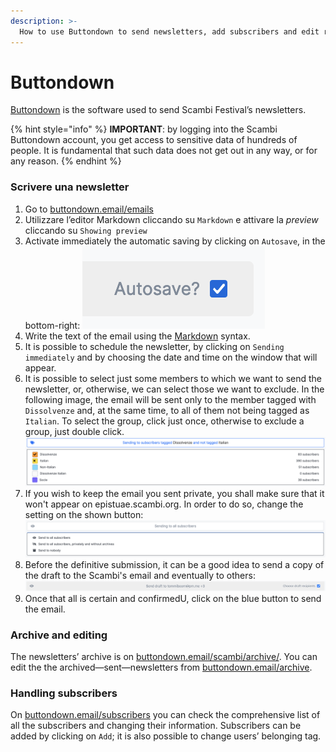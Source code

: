 ```yaml
---
description: >-
  How to use Buttondown to send newsletters, add subscribers and edit related info
---
```


# Buttondown

[Buttondown](https://buttondown.email) is the software used to send Scambi Festival’s newsletters.

{% hint style="info" %}
**IMPORTANT**: by logging into the Scambi Buttondown account, you get access to sensitive data of hundreds of people. It is fundamental that such data does not get out in any way, or for any reason.
{% endhint %}

### Scrivere una newsletter

1. Go to [buttondown.email/emails](https://buttondown.email/emails)
2. Utilizzare l’editor Markdown cliccando su `Markdown` e attivare la _preview_ cliccando su `Showing preview`
3. Activate immediately the automatic saving by clicking on `Autosave`, in the bottom-right: <img src="../../.gitbook/assets/buttondown-autosave.png" alt="" data-size="line">
4. Write the text of the email using the [Markdown](Markdown.md) syntax.
5. It is possible to schedule the newsletter, by clicking on `Sending immediately` and by choosing the date and time on the window that will appear.
6. It is possible to select just some members to which we want to send the newsletter, or, otherwise, we can select those we want to exclude. In the following image, the email will be sent only to the member tagged with `Dissolvenze` and, at the same time, to all of them not being tagged as `Italian`. To select the group, click just once, otherwise to exclude a group, just double click.\
   <img src="../../.gitbook/assets/buttondown-sending-to.png" alt="" data-size="original">
7. If you wish to keep the email you sent private, you shall make sure that it won't appear on epistuae.scambi.org. In order to do so, change the setting on the shown button:\
   <img src="../../.gitbook/assets/buttondown-visibility.png" alt="" data-size="original">
8. Before the definitive submission, it can be a good idea to send a copy of the draft to the Scambi's email and eventually to others:\
   ![](../../.gitbook/assets/buttondown-send-draft.png)
9. Once that all is certain and confirmedU, click on the blue button to send the email.

### Archive and editing

The newsletters’ archive is on [buttondown.email/scambi/archive/](https://buttondown.email/scambi/archive/). You can edit the the archived—sent—newsletters from [buttondown.email/archive](https://buttondown.email/archive).

### Handling subscribers

On [buttondown.email/subscribers](https://buttondown.email/subscribers) you can check the comprehensive list of all the subscribers and changing their information. Subscribers can be added by clicking on `Add`; it is also possible to change users’ belonging tag.
